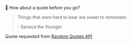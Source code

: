 📣 How about a quote before you go?

> Things that were hard to bear are sweet to remember.
>
> <p>- Seneca the Younger</p>

Quote requested from [Random Quotes API](https://github.com/lukePeavey/quotable)
